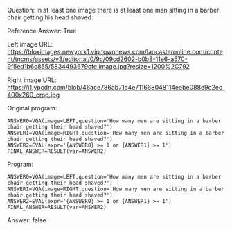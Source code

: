 Question: In at least one image there is at least one man sitting in a barber chair getting his head shaved.

Reference Answer: True

Left image URL: https://bloximages.newyork1.vip.townnews.com/lancasteronline.com/content/tncms/assets/v3/editorial/0/9c/09cd2602-b0b8-11e6-a570-9f5ed1b6c855/5834493679cfe.image.jpg?resize=1200%2C792

Right image URL: https://i1.ypcdn.com/blob/46ace786ab71a4e711668048114eebe088e9c2ec_400x260_crop.jpg

Original program:

```
ANSWER0=VQA(image=LEFT,question='How many men are sitting in a barber chair getting their head shaved?')
ANSWER1=VQA(image=RIGHT,question='How many men are sitting in a barber chair getting their head shaved?')
ANSWER2=EVAL(expr='{ANSWER0} >= 1 or {ANSWER1} >= 1')
FINAL_ANSWER=RESULT(var=ANSWER2)
```
Program:

```
ANSWER0=VQA(image=LEFT,question='How many men are sitting in a barber chair getting their head shaved?')
ANSWER1=VQA(image=RIGHT,question='How many men are sitting in a barber chair getting their head shaved?')
ANSWER2=EVAL(expr='{ANSWER0} >= 1 or {ANSWER1} >= 1')
FINAL_ANSWER=RESULT(var=ANSWER2)
```
Answer: false

